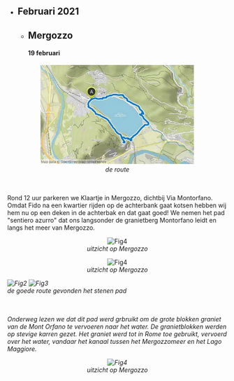 * ## Februari 2021
  * ## Mergozzo
    #### 19 februari
 <p align="center"><img src="Wandelingen/foto1.jpg" alt="Fig1" width="70%"/><br>
<em> de route </em><br><br><br></p> 

Rond 12 uur parkeren we Klaartje in Mergozzo, dichtbij Via Montorfano. Omdat Fido na een kwartier rijden op de achterbank gaat kotsen hebben wij hem nu op een deken in de achterbak en dat gaat goed!
We nemen het pad "sentiero azurro" dat ons langsonder de granietberg Montorfano leidt en langs het meer van Mergozzo.

<p align="center">
 <p align="center"><img src="Wandelingen/foto2.jpg" alt="Fig4" width="30%"/><br>
<em> uitzicht op Mergozzo </em></p>
 <p align="center"><img src="Wandelingen/foto3.jpg" alt="Fig4" width="30%"/><br>
<em> uitzicht op Mergozzo</p>
 
<img src="Wandelingen/foto2.jpg" alt="Fig2" width="30%"/>
<img src="Wandelingen/foto3.jpg" alt="Fig3" width="30%"/>
<br>
<em> de goede route gevonden </em>
<em> het stenen pad </em>
<br><br><br></p>

Onderweg lezen we dat dit pad werd grbruikt om de grote blokken graniet van de Mont Orfano te vervoeren naar het water. 
De granietblokken werden op stevige karren gezet. Het graniet werd tot in Rome toe gebruikt, vervoerd over het water, 
vandaar het kanaal tussen het Mergozzomeer en het Lago Maggiore. 

<p align="center"><img src="Wandelingen/foto4.jpg" alt="Fig4" width="70%"/><br>
<em> uitzicht op Mergozzo </em><br><br><br></p>
